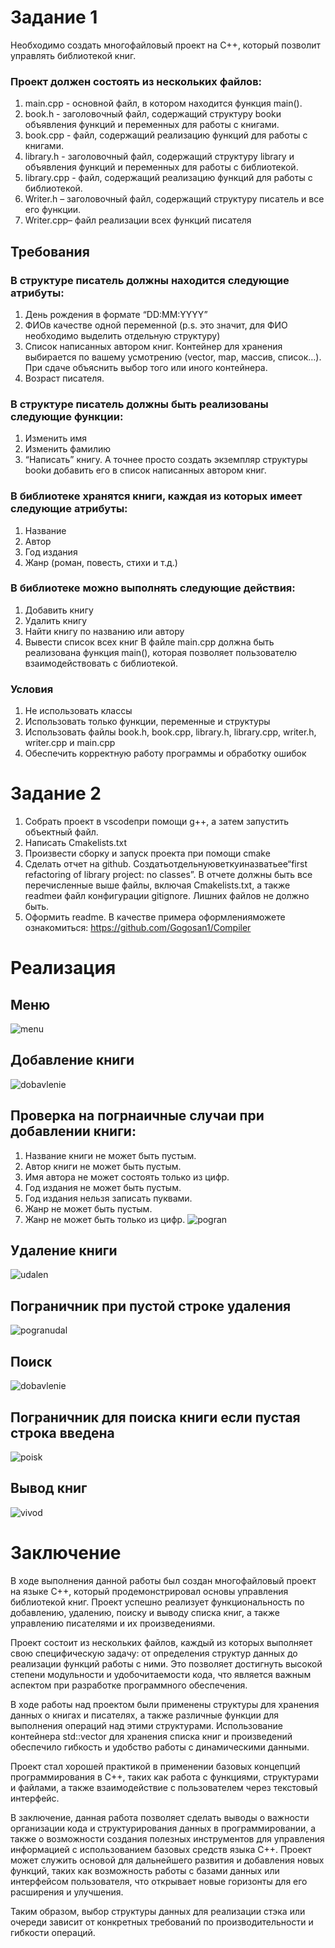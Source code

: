 
# Задание 1
Необходимо создать многофайловый проект на C++, который позволит управлять библиотекой книг. 

### Проект должен состоять из нескольких файлов:
1.	main.cpp - основной файл, в котором находится функция main().
2.	book.h - заголовочный файл, содержащий структуру bookи объявления функций и переменных для работы с книгами.
3.	book.cpp - файл, содержащий реализацию функций для работы с книгами.
4.	library.h - заголовочный файл, содержащий структуру library и объявления функций и переменных для работы с библиотекой.
5.	library.cpp - файл, содержащий реализацию функций для работы с библиотекой.
6.	Writer.h – заголовочный файл, содержащий структуру писатель и все его функции.
7.	Writer.cpp– файл реализации всех функций писателя

## Требования
### В структуре писатель должны находится следующие атрибуты:
1.	День рождения в формате “DD:MM:YYYY”
2.	ФИОв качестве одной переменной (p.s. это значит, для ФИО необходимо выделить отдельную структуру)
3.	Список написанных автором книг. Контейнер для хранения выбирается по вашему усмотрению (vector, map, массив, список…). При сдаче объяснить выбор того или иного контейнера.
4.	Возраст писателя.

### В структуре писатель должны быть реализованы следующие функции:
1.	Изменить имя
2.	Изменить фамилию
3.	“Написать” книгу. А точнее просто создать экземпляр структуры bookи добавить его в список написанных автором книг.

### В библиотеке хранятся книги, каждая из которых имеет следующие атрибуты:
1.	Название
2.	Автор
3.	Год издания
4.	Жанр (роман, повесть, стихи и т.д.)

### В библиотеке можно выполнять следующие действия:
1.	Добавить книгу
2.	Удалить книгу
3.	Найти книгу по названию или автору
4.	Вывести список всех книг
В файле main.cpp должна быть реализована функция main(), которая позволяет пользователю взаимодействовать с библиотекой.

### Условия
1.	Не использовать классы
2.	Использовать только функции, переменные и структуры
3.	Использовать файлы book.h, book.cpp, library.h, library.cpp, writer.h, writer.cpp и main.cpp
4.	Обеспечить корректную работу программы и обработку ошибок

# Задание 2
1.	Собрать проект в vscodeпри помощи  g++, а затем запустить объектный файл.
2.	Написать Cmakelists.txt
3.	Произвести сборку и запуск проекта при помощи cmake
4.	Сделать отчет на github. Создатьотдельнуюветкуиназватьее“first refactoring of library project: no classes”. В отчете должны быть все перечисленные выше файлы, включая Cmakelists.txt, а также readmeи файл конфигурации gitignore. Лишних файлов не должно быть.
5.	Оформить readme. В качестве примера оформленияможете ознакомиться: https://github.com/Gogosan1/Compiler

# Реализация
## Меню
![menu](./photo/menu.jpg)

## Добавление книги
![dobavlenie](./photo/dobbook.jpg)

## Проверка на погрнаичные случаи при добавлении книги:
1.	Название книги не может быть пустым.
2.	Автор книги не может быть пустым.
3.	Имя автора не может состоять только из цифр.
4.	Год издания не может быть пустым.
5.	Год издания нельзя записать пуквами.
6.	Жанр не может быть пустым.
7.	Жанр не может быть только из цифр.
![pogran](./photo/pogranbook.jpg)

## Удаление книги
![udalen](./photo/udbook.jpg)

## Пограничник при пустой строке удаления
![pogranudal](./photo/pust1.jpg)

## Поиск
![dobavlenie](./photo/poisk.jpg)

## Пограничник для поиска книги если пустая строка введена
![poisk](./photo/pokaz.jpg)

## Вывод книг
![vivod](./photo/vivodbook.jpg)

# Заключение
В ходе выполнения данной работы был создан многофайловый проект на языке C++, который продемонстрировал основы управления библиотекой книг. Проект успешно реализует функциональность по добавлению, удалению, поиску и выводу списка книг, а также управлению писателями и их произведениями. 
 
Проект состоит из нескольких файлов, каждый из которых выполняет свою специфическую задачу: от определения структур данных до реализации функций работы с ними. Это позволяет достигнуть высокой степени модульности и удобочитаемости кода, что является важным аспектом при разработке программного обеспечения. 
 
В ходе работы над проектом были применены структуры для хранения данных о книгах и писателях, а также различные функции для выполнения операций над этими структурами. Использование контейнера std::vector для хранения списка книг и произведений обеспечило гибкость и удобство работы с динамическими данными. 
 
Проект стал хорошей практикой в применении базовых концепций программирования в C++, таких как работа с функциями, структурами и файлами, а также взаимодействие с пользователем через текстовый интерфейс.  
 
В заключение, данная работа позволяет сделать выводы о важности организации кода и структурирования данных в программировании, а также о возможности создания полезных инструментов для управления информацией с использованием базовых средств языка C++. Проект может служить основой для дальнейшего развития и добавления новых функций, таких как возможность работы с базами данных или интерфейсом пользователя, что открывает новые горизонты для его расширения и улучшения.


Таким образом, выбор структуры данных для реализации стэка или очереди зависит от конкретных требований по производительности и гибкости операций.
